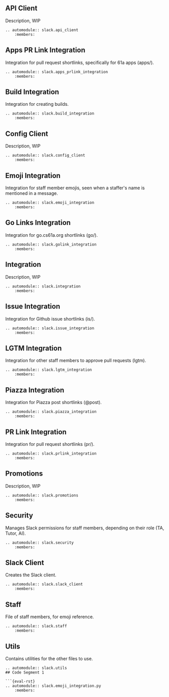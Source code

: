 ```{include} README.md
```

## API Client

Description, WIP

```{eval-rst}
.. automodule:: slack.api_client
    :members:
```

## Apps PR Link Integration

Integration for pull request shortlinks, specifically for 61a apps (apps/).

```{eval-rst}
.. automodule:: slack.apps_prlink_integration
    :members:
```

## Build Integration

Integration for creating builds.

```{eval-rst}
.. automodule:: slack.build_integration
    :members:
```

## Config Client

Description, WIP

```{eval-rst}
.. automodule:: slack.config_client
    :members:
```

## Emoji Integration

Integration for staff member emojis, seen when a staffer's name is mentioned in a message.

```{eval-rst}
.. automodule:: slack.emoji_integration
    :members:
```

## Go Links Integration

Integration for go.cs61a.org shortlinks (go/).

```{eval-rst}
.. automodule:: slack.golink_integration
    :members:
```

## Integration

Description, WIP

```{eval-rst}
.. automodule:: slack.integration
    :members:
```

## Issue Integration

Integration for Github issue shortlinks (is/).

```{eval-rst}
.. automodule:: slack.issue_integration
    :members:
```

## LGTM Integration

Integration for other staff members to approve pull requests (lgtm).

```{eval-rst}
.. automodule:: slack.lgtm_integration
    :members:
```

## Piazza Integration

Integration for Piazza post shortlinks (@post).

```{eval-rst}
.. automodule:: slack.piazza_integration
    :members:
```

## PR Link Integration

Integration for pull request shortlinks (pr/).

```{eval-rst}
.. automodule:: slack.prlink_integration
    :members:
```
## Promotions

Description, WIP

```{eval-rst}
.. automodule:: slack.promotions
    :members:
```

## Security

Manages Slack permissions for staff members, depending on their role (TA, Tutor, AI).

```{eval-rst}
.. automodule:: slack.security
    :members:
```

## Slack Client

Creates the Slack client.

```{eval-rst}
.. automodule:: slack.slack_client
    :members:
```

## Staff

File of staff members, for emoji reference.

```{eval-rst}
.. automodule:: slack.staff
    :members:
```

## Utils

Contains utilities for the other files to use.

```{eval-rst}
.. automodule:: slack.utils
## Code Segment 1

```{eval-rst}
.. automodule:: slack.emoji_integration.py
    :members:
```